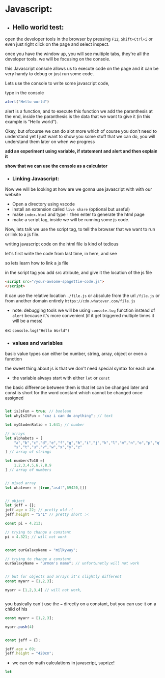 # Javascript:


- ## Hello world test:
open the developer tools in the browser by pressing `F12`, `Shift+Ctrl+i` or even
just right click on the page and select inspect.


once you have the window up, you will see multiple tabs, they're all the developer tools.
we will be focusing on the console.

this Javascript console allows us to execute code on the page and it can be very handy to debug or just run some code.

Lets use the console to write some javascript code,

type in the console
```js
alert("Hello world")
```
alert is a function, and to execute this function we add the paranthesis at the end, inside the paranthesis is the data that we want to give it (in this example is "Hello world").


Okey, but ofcourse we can do alot more
which of course you don't need to understand yet
I just want to show you some stuff that we can do,
you will understand them later on when we progress

**add an experiment using variable, if statement and alert and then explain it**


**show that we can use the console as a calculator**



- ### Linking Javascript:
Now we will be looking at how are we gonna use javascript with with our website

- Open a directory using vscode
- install an extension called `live share` (optional but useful)
- make `index.html` and type `!` then enter to generate the html page
- make a script tag, inside we will be running some js code.

Now, lets talk
we use the script tag, to tell the browser that we want to run or link to a js file.

writing javascript code on the html file is kind of tedious

let's first write the code from last time, in here, and see



so lets learn how to link a js file

in the script tag you add src atribute, and give it the location of the js file
```html
<script src="/your-awsome-spagettie-code.js">
</script>
```

it can use the relative location
`./file.js`
or absolute from the url
`/file.js`
or from another domain entirely
`https://cdn.whatever.com/file.js`



- note: debugging tools
we will be using `console.log` function instead of `alert`  because it's more convenient (if it get triggered multiple times it will be a mess)

ex: `console.log("Hello World")`

- ### values and variables

basic value types can either be number, string, array, object or even a function

the sweet thing about js is that we don't need special syntax for each one.

- the variable always start with either
`let`
or 
`const`

the basic difference between them is that let can be changed later
and const is short for  the word constant which cannot be changed once assigned




```js

let isJsFun = true; // boolean
let whyIsItFun = "cuz i can do anything"; // text

let myGlodenRatio = 1.641; // number

// arrays
let alphabets = [
	"a","b","c","d","e","f","g","h","i","j","k","l","m","n","o","p","q","r",
	"s","t","u","v","w","x","y","z"
] // array of strings

let numbersTo10 =[
	1,2,3,4,5,6,7,8,9
] // array of numbers


// mixed array
let whatever = [true,"asdf",69420,[]]


// object
let jeff = {};
jeff.age = 22; // pretty old :(
jeff.height = "5'1" // pretty short :<
```

```js
const pi = 4.213;

// trying to change a constant
pi = 4.321; // will not work


const ourGalaxyName = "milkyway";

// trying to change a constant
ourGalaxyName = "urmom's name"; // unfortunetly will not work


// but for objects and arrays it's slightly different
const myarr = [1,2,3];

myarr = [1,2,3,4] // will not work,



```
you basically can't use the `=` directly on a constant, but you can use it on a child of his

```js
const myarr = [1,2,3];

myarr.push(4)


const jeff = {};

jeff.age = 69;
jeff.height = "420cm";

```

- we can do math calculations in javascript, suprize!

```js
let 



```
